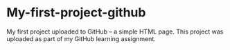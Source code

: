 # My-first-project-github
My first project uploaded to GitHub – a simple HTML page.
This project was uploaded as part of my GitHub learning assignment.

